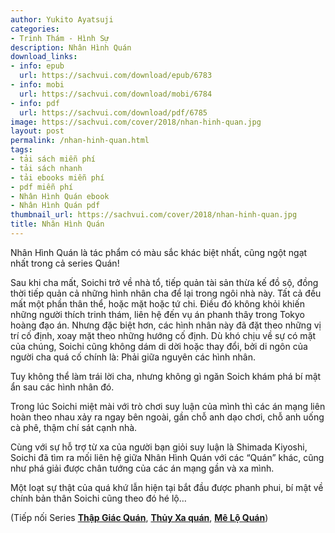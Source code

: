 ```yaml
---
author: Yukito Ayatsuji
categories:
- Trinh Thám - Hình Sự
description: Nhân Hình Quán
download_links:
- info: epub
  url: https://sachvui.com/download/epub/6783
- info: mobi
  url: https://sachvui.com/download/mobi/6784
- info: pdf
  url: https://sachvui.com/download/pdf/6785
image: https://sachvui.com/cover/2018/nhan-hinh-quan.jpg
layout: post
permalink: /nhan-hinh-quan.html
tags:
- tải sách miễn phí
- tải sách nhanh
- tải ebooks miễn phí
- pdf miễn phí
- Nhân Hình Quán ebook
- Nhân Hình Quán pdf
thumbnail_url: https://sachvui.com/cover/2018/nhan-hinh-quan.jpg
title: Nhân Hình Quán
---
```


 <div class="item-desc text-justify"> <p>Nhân Hình Quán là tác phẩm có màu sắc khác biệt nhất, cũng ngột ngạt nhất trong cả series Quán!</p><p>Sau khi cha mất, Soichi trở về nhà tổ, tiếp quản tài sản thừa kế đồ sộ, đồng thời tiếp quản cả những hình nhân cha để lại trong ngôi nhà này. Tất cả đều mất một phần thân thể, hoặc mặt hoặc tứ chi. Điều đó không khỏi khiến những người thích trinh thám, liên hệ đến vụ án phanh thây trong Tokyo hoàng đạo án. Nhưng đặc biệt hơn, các hình nhân này đã đặt theo những vị trí cố định, xoay mặt theo những hướng cố định. Dù khó chịu về sự có mặt của chúng, Soichi cũng không dám di dời hoặc thay đổi, bởi di ngôn của người cha quá cố chính là: Phải giữa nguyên các hình nhân.</p><p>Tuy không thể làm trái lời cha, nhưng không gì ngăn Soich khám phá bí mật ẩn sau các hình nhân đó.</p><p>Trong lúc Soichi miệt mài với trò chơi suy luận của mình thì các án mạng liên hoàn theo nhau xảy ra ngay bên ngoài, gần chỗ anh dạo chơi, chỗ anh uống cà phê, thậm chí sát cạnh nhà.</p><p>Cùng với sự hỗ trợ từ xa của người bạn giỏi suy luận là Shimada Kiyoshi, Soichi đã tìm ra mối liên hệ giữa Nhân Hình Quán với các “Quán” khác, cũng như phá giải được chân tướng của các án mạng gần và xa mình.</p><p>Một loạt sự thật của quá khứ lẫn hiện tại bắt đầu được phanh phui, bí mật về chính bản thân Soichi cũng theo đó hé lộ…</p><p>(Tiếp nối Series <strong><a href="https://sachvui.com/ebook/thap-giac-quan-yukito-ayatsuji.3038.html">Thập Giác Quán</a></strong>, <strong><a href="https://sachvui.com/ebook/thuy-xa-quan-yukito-ayatsuji.3036.html">Thủy Xa quán</a></strong>, <strong><a href="https://sachvui.com/ebook/me-lo-quan-yukito-ayatsuji.3037.html">Mê Lộ Quán</a></strong>)</p> </div>